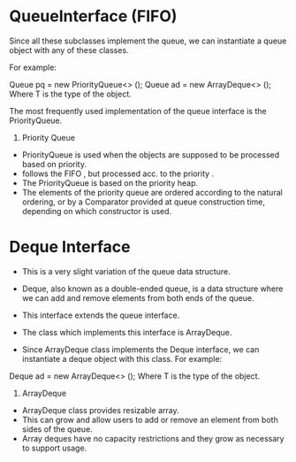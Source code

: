 # QueueInterface (FIFO)

Since all these subclasses implement the queue, we can instantiate a queue object with any of these classes.

For example:

Queue <T> pq = new PriorityQueue<> ();
Queue <T> ad = new ArrayDeque<> ();
Where T is the type of the object.

The most frequently used implementation of the queue interface is the PriorityQueue.

1. Priority Queue

- PriorityQueue is used when the objects are supposed to be processed based on priority.
- follows the FIFO , but processed acc. to the priority .
- The PriorityQueue is based on the priority heap.
- The elements of the priority queue are ordered according to the natural ordering, or by a Comparator
  provided at queue construction time, depending on which constructor is used.

# Deque Interface

- This is a very slight variation of the queue data structure.
- Deque, also known as a double-ended queue, is a data structure where we can add and remove elements from both ends of the queue.
- This interface extends the queue interface.
- The class which implements this interface is ArrayDeque.

- Since ArrayDeque class implements the Deque interface, we can instantiate a deque object with this class.
  For example:

Deque<T> ad = new ArrayDeque<> ();
Where T is the type of the object.

1. ArrayDeque

- ArrayDeque class provides resizable array.
- This can grow and allow users to add or remove an element from both sides of the queue.
- Array deques have no capacity restrictions and they grow as necessary to support usage.
